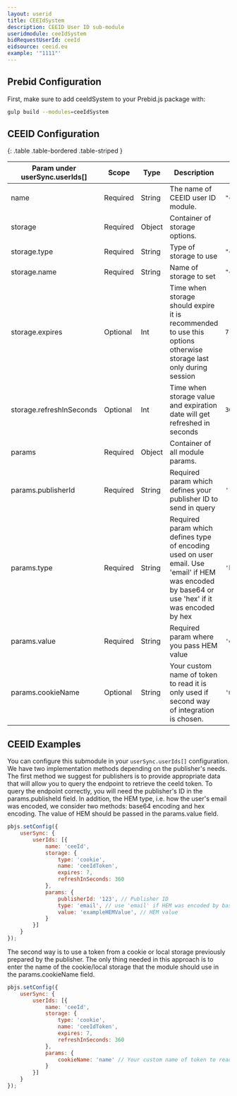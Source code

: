 ```yaml
---
layout: userid
title: CEEIdSystem
description: CEEID User ID sub-module
useridmodule: ceeIdSystem
bidRequestUserId: ceeId
eidsource: ceeid.eu
example: '"1111"'
---
```


## Prebid Configuration

First, make sure to add ceeIdSystem to your Prebid.js package with:

```bash
gulp build --modules=ceeIdSystem
```

## CEEID Configuration

{: .table .table-bordered .table-striped }

| Param under userSync.userIds[] | Scope | Type | Description | Example |
| --- | --- | --- | --- | --- |
| name | Required | String | The name of CEEID user ID module. | `"ceeId"` |
| storage | Required | Object | Container of storage options. |  |
| storage.type | Required | String | Type of storage to use  | `"cookie"` |
| storage.name | Required | String | Name of storage to set  | `"ceeIdToken"` |
| storage.expires | Optional | Int | Time when storage should expire it is recommended to use this options otherwise storage last only during session  | `7` |
| storage.refreshInSeconds | Optional | Int | Time when storage value and expiration date will get refreshed in seconds  | `360` |
| params | Required | Object | Container of all module params. |  |
| params.publisherId | Required | String | Required param which defines your publisher ID to send in query  | `'123'` |
| params.type | Required | String | Required param which defines type of encoding used on user email.  Use 'email' if HEM was encoded by base64 or use 'hex' if it was encoded by hex  | `'hex'` |
| params.value | Required | String | Required param where you pass HEM value  | `'exampleHEMValue'` |
| params.cookieName | Optional | String |  Your custom name of token to read it is only used if second way of integration is chosen. | `'myExampleCookieName'` |

## CEEID Examples

You can configure this submodule in your `userSync.userIds[]` configuration. We have two implementation methods depending on the publisher's needs. The first method we suggest for publishers is to provide appropriate data that will allow you to query the endpoint to retrieve the ceeId token. To query the endpoint correctly, you will need the publisher's ID in the params.publisheId field. In addition, the HEM type, i.e. how the user's email was encoded, we consider two methods: base64 encoding and hex encoding. The value of HEM should be passed in the params.value field.

```javascript
pbjs.setConfig({
    userSync: {
        userIds: [{
            name: 'ceeId',
            storage: {
                type: 'cookie',
                name: 'ceeIdToken',
                expires: 7,
                refreshInSeconds: 360
            },
            params: {
                publisherId: '123', // Publisher ID
                type: 'email', // use 'email' if HEM was encoded by base64 or use 'hex' if it was encoded by hex
                value: 'exampleHEMValue', // HEM value
            }
        }]
    }
});
```

The second way is to use a token from a cookie or local storage previously prepared by the publisher. The only thing needed in this approach is to enter the name of the cookie/local storage that the module should use in the params.cookieName field.

```javascript
pbjs.setConfig({
    userSync: {
        userIds: [{
            name: 'ceeId',
            storage: {
                type: 'cookie',
                name: 'ceeIdToken',
                expires: 7,
                refreshInSeconds: 360
            },
            params: {
                cookieName: 'name' // Your custom name of token to read from cookies or local storage
            }
        }]
    }
});
```
